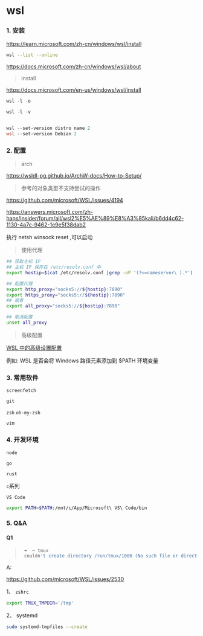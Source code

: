 # wsl

### 1. 安装

https://learn.microsoft.com/zh-cn/windows/wsl/install

```bash
wsl --list --online

```

https://docs.microsoft.com/zh-cn/windows/wsl/about

> install

https://docs.microsoft.com/en-us/windows/wsl/install

>

```powershell
wsl -l -o

wsl -l -v


wsl --set-version distro name 2
wsl --set-version Debian 2
```

### 2. 配置

> arch

https://wsldl-pg.github.io/ArchW-docs/How-to-Setup/

> 参考的对象类型不支持尝试的操作

https://github.com/microsoft/WSL/issues/4194

https://answers.microsoft.com/zh-hans/insider/forum/all/wsl2%E5%AE%89%E8%A3%85kali/b6dd4c62-1130-4a7c-9462-1e9e5f38dab2

执行 netsh winsock reset ,可以启动

> 使用代理

```bash
## 获取主机 IP
## 主机 IP 保存在 /etc/resolv.conf 中
export hostip=$(cat /etc/resolv.conf |grep -oP '(?<=nameserver\ ).*')

## 配置代理
export http_proxy="socks5://${hostip}:7890"
export https_proxy="socks5://${hostip}:7890"
## 或者
export all_proxy="socks5://${hostip}:7890"

## 取消配置
unset all_proxy
```

> 高级配置

[WSL 中的高级设置配置](https://learn.microsoft.com/zh-CN/windows/wsl/wsl-config)

例如: WSL 是否会将 Windows 路径元素添加到 $PATH 环境变量

### 3. 常用软件

`screenfetch`

`git`

`zsh` `oh-my-zsh`

`vim`

### 4. 开发环境

`node`

`go`

`rust`

`c`系列

`VS Code`

```bash
export PATH=$PATH:/mnt/c/App/Microsoft\ VS\ Code/bin
```

### 5. Q&A

#### Q1

> ```bash
>  ➜  ~ tmux
>  couldn't create directory /run/tmux/1000 (No such file or directory)
> ```

A:

https://github.com/microsoft/WSL/issues/2530

1、 `zshrc`

```bash
export TMUX_TMPDIR='/tmp'
```

2、 systemd

```bash
sudo systemd-tmpfiles --create
```
